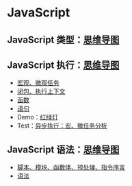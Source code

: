 # JavaScript

## JavaScript 类型：[思维导图](/Notes/JavaScript/JavaScript类型.md)

## JavaScript 执行：[思维导图](/Notes/JavaScript/JavaScript执行.md)

- [宏观、微观任务](/Notes/JavaScript/JavaScript执行.md)
- [闭包、执行上下文](/Notes/JavaScript/JavaScript执行.md)
- [函数](/Notes/JavaScript/JavaScript执行.md)
- [语句](/Notes/JavaScript/JavaScript执行.md)
- Demo：[红绿灯](/Demo/JavaScript/trafficLight/index.html)
- Test：[异步执行：宏、微任务分析](/Notes/JavaScript/Task.md)

## JavaScript 语法：[思维导图](/Notes/JavaScript/JavaScript语法.md)

- [脚本、模块、函数体、预处理、指令序言](/Notes/JavaScript/JavaScript语法.md)
- [语法](/Notes/JavaScript/JavaScript语法.md)

